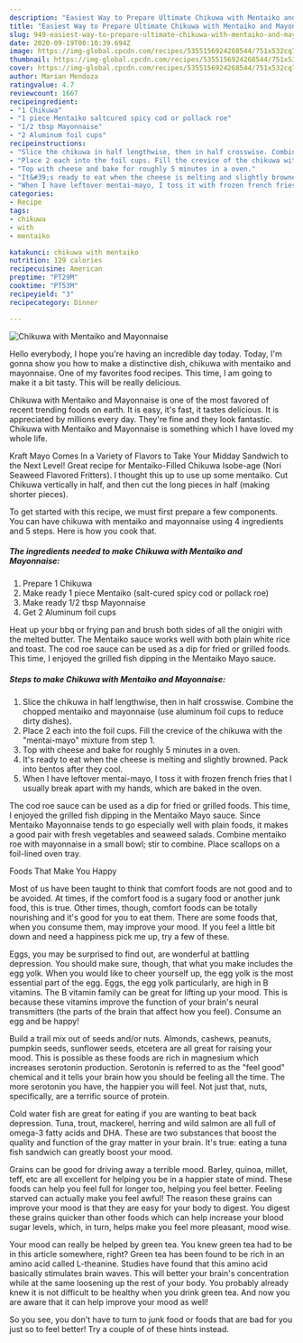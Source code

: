 ```yaml
---
description: "Easiest Way to Prepare Ultimate Chikuwa with Mentaiko and Mayonnaise"
title: "Easiest Way to Prepare Ultimate Chikuwa with Mentaiko and Mayonnaise"
slug: 949-easiest-way-to-prepare-ultimate-chikuwa-with-mentaiko-and-mayonnaise
date: 2020-09-19T00:10:39.694Z
image: https://img-global.cpcdn.com/recipes/5355156924268544/751x532cq70/chikuwa-with-mentaiko-and-mayonnaise-recipe-main-photo.jpg
thumbnail: https://img-global.cpcdn.com/recipes/5355156924268544/751x532cq70/chikuwa-with-mentaiko-and-mayonnaise-recipe-main-photo.jpg
cover: https://img-global.cpcdn.com/recipes/5355156924268544/751x532cq70/chikuwa-with-mentaiko-and-mayonnaise-recipe-main-photo.jpg
author: Marian Mendoza
ratingvalue: 4.7
reviewcount: 1667
recipeingredient:
- "1 Chikuwa"
- "1 piece Mentaiko saltcured spicy cod or pollack roe"
- "1/2 tbsp Mayonnaise"
- "2 Aluminum foil cups"
recipeinstructions:
- "Slice the chikuwa in half lengthwise, then in half crosswise. Combine the chopped mentaiko and mayonnaise (use aluminum foil cups to reduce dirty dishes)."
- "Place 2 each into the foil cups. Fill the crevice of the chikuwa with the &#34;mentai-mayo&#34; mixture from step 1."
- "Top with cheese and bake for roughly 5 minutes in a oven."
- "It&#39;s ready to eat when the cheese is melting and slightly browned. Pack into bentos after they cool."
- "When I have leftover mentai-mayo, I toss it with frozen french fries that I usually break apart with my hands, which are baked in the oven."
categories:
- Recipe
tags:
- chikuwa
- with
- mentaiko

katakunci: chikuwa with mentaiko 
nutrition: 129 calories
recipecuisine: American
preptime: "PT29M"
cooktime: "PT53M"
recipeyield: "3"
recipecategory: Dinner

---
```



![Chikuwa with Mentaiko and Mayonnaise](https://img-global.cpcdn.com/recipes/5355156924268544/751x532cq70/chikuwa-with-mentaiko-and-mayonnaise-recipe-main-photo.jpg)

Hello everybody, I hope you're having an incredible day today. Today, I'm gonna show you how to make a distinctive dish, chikuwa with mentaiko and mayonnaise. One of my favorites food recipes. This time, I am going to make it a bit tasty. This will be really delicious.

Chikuwa with Mentaiko and Mayonnaise is one of the most favored of recent trending foods on earth. It is easy, it's fast, it tastes delicious. It is appreciated by millions every day. They're fine and they look fantastic. Chikuwa with Mentaiko and Mayonnaise is something which I have loved my whole life.

Kraft Mayo Comes In a Variety of Flavors to Take Your Midday Sandwich to the Next Level! Great recipe for Mentaiko-Filled Chikuwa Isobe-age (Nori Seaweed Flavored Fritters). I thought this up to use up some mentaiko. Cut Chikuwa vertically in half, and then cut the long pieces in half (making shorter pieces).


To get started with this recipe, we must first prepare a few components. You can have chikuwa with mentaiko and mayonnaise using 4 ingredients and 5 steps. Here is how you cook that.

<!--inarticleads1-->

##### The ingredients needed to make Chikuwa with Mentaiko and Mayonnaise:

1. Prepare 1 Chikuwa
1. Make ready 1 piece Mentaiko (salt-cured spicy cod or pollack roe)
1. Make ready 1/2 tbsp Mayonnaise
1. Get 2 Aluminum foil cups


Heat up your bbq or frying pan and brush both sides of all the onigiri with the melted butter. The Mentaiko sauce works well with both plain white rice and toast. The cod roe sauce can be used as a dip for fried or grilled foods. This time, I enjoyed the grilled fish dipping in the Mentaiko Mayo sauce. 

<!--inarticleads2-->

##### Steps to make Chikuwa with Mentaiko and Mayonnaise:

1. Slice the chikuwa in half lengthwise, then in half crosswise. Combine the chopped mentaiko and mayonnaise (use aluminum foil cups to reduce dirty dishes).
1. Place 2 each into the foil cups. Fill the crevice of the chikuwa with the &#34;mentai-mayo&#34; mixture from step 1.
1. Top with cheese and bake for roughly 5 minutes in a oven.
1. It&#39;s ready to eat when the cheese is melting and slightly browned. Pack into bentos after they cool.
1. When I have leftover mentai-mayo, I toss it with frozen french fries that I usually break apart with my hands, which are baked in the oven.


The cod roe sauce can be used as a dip for fried or grilled foods. This time, I enjoyed the grilled fish dipping in the Mentaiko Mayo sauce. Since Mentaiko Mayonnaise tends to go especially well with plain foods, it makes a good pair with fresh vegetables and seaweed salads. Combine mentaiko roe with mayonnaise in a small bowl; stir to combine. Place scallops on a foil-lined oven tray. 

Foods That Make You Happy


Most of us have been taught to think that comfort foods are not good and to be avoided. At times, if the comfort food is a sugary food or another junk food, this is true. Other times, though, comfort foods can be totally nourishing and it's good for you to eat them. There are some foods that, when you consume them, may improve your mood. If you feel a little bit down and need a happiness pick me up, try a few of these.

Eggs, you may be surprised to find out, are wonderful at battling depression. You should make sure, though, that what you make includes the egg yolk. When you would like to cheer yourself up, the egg yolk is the most essential part of the egg. Eggs, the egg yolk particularly, are high in B vitamins. The B vitamin family can be great for lifting up your mood. This is because these vitamins improve the function of your brain's neural transmitters (the parts of the brain that affect how you feel). Consume an egg and be happy!

Build a trail mix out of seeds and/or nuts. Almonds, cashews, peanuts, pumpkin seeds, sunflower seeds, etcetera are all great for raising your mood. This is possible as these foods are rich in magnesium which increases serotonin production. Serotonin is referred to as the "feel good" chemical and it tells your brain how you should be feeling all the time. The more serotonin you have, the happier you will feel. Not just that, nuts, specifically, are a terrific source of protein.

Cold water fish are great for eating if you are wanting to beat back depression. Tuna, trout, mackerel, herring and wild salmon are all full of omega-3 fatty acids and DHA. These are two substances that boost the quality and function of the gray matter in your brain. It's true: eating a tuna fish sandwich can greatly boost your mood. 

Grains can be good for driving away a terrible mood. Barley, quinoa, millet, teff, etc are all excellent for helping you be in a happier state of mind. These foods can help you feel full for longer too, helping you feel better. Feeling starved can actually make you feel awful! The reason these grains can improve your mood is that they are easy for your body to digest. You digest these grains quicker than other foods which can help increase your blood sugar levels, which, in turn, helps make you feel more pleasant, mood wise.

Your mood can really be helped by green tea. You knew green tea had to be in this article somewhere, right? Green tea has been found to be rich in an amino acid called L-theanine. Studies have found that this amino acid basically stimulates brain waves. This will better your brain's concentration while at the same loosening up the rest of your body. You probably already knew it is not difficult to be healthy when you drink green tea. And now you are aware that it can help improve your mood as well!

So you see, you don't have to turn to junk food or foods that are bad for you just so to feel better! Try  a  couple of  of  these  hints  instead.

